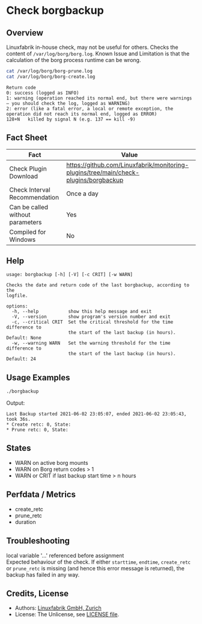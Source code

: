 # Check borgbackup

## Overview

Linuxfabrik in-house check, may not be useful for others. Checks the content of `/var/log/borg/borg.log`. Known Issue and Limitation is that the calculation of the borg process runtime can be wrong.

```bash
cat /var/log/borg/borg-prune.log
cat /var/log/borg/borg-create.log
```

```text
Return code
0: success (logged as INFO)
1: warning (operation reached its normal end, but there were warnings – you should check the log, logged as WARNING)
2: error (like a fatal error, a local or remote exception, the operation did not reach its normal end, logged as ERROR)
128+N   killed by signal N (e.g. 137 == kill -9)
```


## Fact Sheet

| Fact | Value |
|----|----|
| Check Plugin Download                 | <https://github.com/Linuxfabrik/monitoring-plugins/tree/main/check-plugins/borgbackup> |
| Check Interval Recommendation         | Once a day |
| Can be called without parameters      | Yes |
| Compiled for Windows                  | No |


## Help

```text
usage: borgbackup [-h] [-V] [-c CRIT] [-w WARN]

Checks the date and return code of the last borgbackup, according to the
logfile.

options:
  -h, --help           show this help message and exit
  -V, --version        show program's version number and exit
  -c, --critical CRIT  Set the critical threshold for the time difference to
                       the start of the last backup (in hours). Default: None
  -w, --warning WARN   Set the warning threshold for the time difference to
                       the start of the last backup (in hours). Default: 24
```


## Usage Examples

```bash
./borgbackup 
```

Output:

```text
Last Backup started 2021-06-02 23:05:07, ended 2021-06-02 23:05:43, took 36s.
* Create retc: 0, State: 
* Prune retc: 0, State:
```


## States

* WARN on active borg mounts
* WARN on Borg return codes \> 1
* WARN or CRIT if last backup start time \> n hours


## Perfdata / Metrics

* create_retc
* prune_retc
* duration


## Troubleshooting

local variable '...' referenced before assignment  
Expected behaviour of the check. If either `starttime`, `endtime`, `create_retc` or `prune_retc` is missing (and hence this error message is returned), the backup has failed in any way.


## Credits, License

* Authors: [Linuxfabrik GmbH, Zurich](https://www.linuxfabrik.ch)
* License: The Unlicense, see [LICENSE file](https://unlicense.org/).

